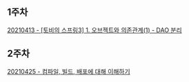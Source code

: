 ## 1주차

[20210413 - \[토비의 스프링3\] 1. 오브젝트와 의존관계(1) - DAO 분리](https://yuja-kong.tistory.com/entry/%ED%86%A0%EB%B9%84%EC%9D%98-%EC%8A%A4%ED%94%84%EB%A7%813-1-%EC%98%A4%EB%B8%8C%EC%A0%9D%ED%8A%B8%EC%99%80-%EC%9D%98%EC%A1%B4%EA%B4%80%EA%B3%84-1-DAO-%EB%B6%84%EB%A6%AC)

## 2주차
[20210425 - 컴파일, 빌드, 배포에 대해 이해하기](https://yuja-kong.tistory.com/entry/%EC%BB%B4%ED%8C%8C%EC%9D%BC-%EB%B9%8C%EB%93%9C-%EB%B0%B0%ED%8F%AC%EC%97%90-%EB%8C%80%ED%95%B4-%EC%9D%B4%ED%95%B4%ED%95%98%EA%B8%B0)